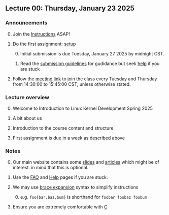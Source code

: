 ## Lecture 00: Thursday, January 23 2025

### Announcements

0. Join the [Instructions](/matrix.md) ASAP!

0. Do the first assignment: [setup](/setup.md)

    0. Initial submission is due Tuesday, January 27 2025 by midnight CST.

    0. Read the [submission guidelines](/submitting.md) for gudidance but seek [help](/help.md) if you are stuck

0. Follow the [meeting link](https://meet.underground.software/introductiontolinuxkerneldevelopment) to join the class
every Tuesday and Thursday from 14:30:00 to 15:45:00 CST, unless otherwise stated.

### Lecture overview

0. Welcome to Introduction to Linux Kernel Development Spring 2025

0. A bit about us

0. Introduction to the course content and structure

0. First assignment is due in a week as described above

### Notes

0. Our main website contains some
[slides](https://kdlp.underground.software/slides/index.html) 
and
[articles](https://kdlp.underground.software/articles/index.html) 
which might be of interest.
in mind that this is optional.

0. Use the [FAQ](/faq.md) and [Help](/help.md) pages if you are stuck.

0. We may use [brace expansion](https://www.gnu.org/software/bash/manual/html_node/Brace-Expansion.html) syntax to simplify instructions

    0. e.g. `foo{bar,baz,bum}` is shorthand for `foobar foobaz foobum`

0. Ensure you are extremely comfortable with [C](https://colorcomputerarchive.com/repo/Documents/Books/The%20C%20Programming%20Language%20%28Kernighan%20Ritchie%29.pdf)

